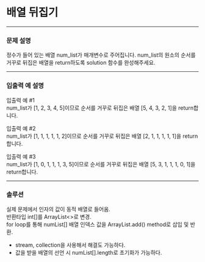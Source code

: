 # 배열 뒤집기

---

### 문제 설명 <br>
정수가 들어 있는 배열 num_list가 매개변수로 주어집니다. num_list의 원소의 순서를 거꾸로 뒤집은 배열을 return하도록 solution 함수를 완성해주세요.

---

### 입출력 예 설명 <br>

입출력 예 #1<br>
num_list가 [1, 2, 3, 4, 5]이므로 순서를 거꾸로 뒤집은 배열 [5, 4, 3, 2, 1]을 return합니다.<br>

입출력 예 #2<br>
num_list가 [1, 1, 1, 1, 1, 2]이므로 순서를 거꾸로 뒤집은 배열 [2, 1, 1, 1, 1, 1]을 return합니다.<br>

입출력 예 #3<br>
num_list가 [1, 0, 1, 1, 1, 3, 5]이므로 순서를 거꾸로 뒤집은 배열 [5, 3, 1, 1, 1, 0, 1]을 return합니다.
<br>

---

### 솔루션 <br>

실제 문제에서 인자의 값이 동적 배열로 들어옴. <br>
반환타입 int[]를 ArrayList<>로 변경. <br>
for loop를 통해 numList[] 배열 인덱스 값을 ArrayList.add() method로 삽입 및 반환.


- stream, collection을 사용해서 해결도 가능하다.
- 값을 받을 배열의 선언 시 numList[].length로 초기화가 가능하다.
